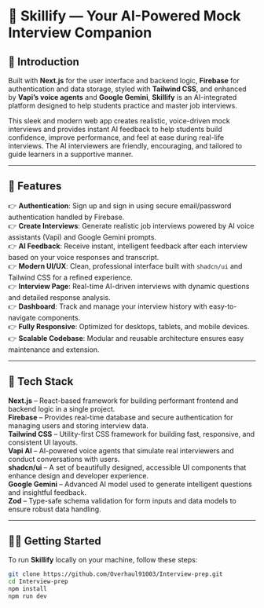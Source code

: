# 🚀 Skillify — Your AI-Powered Mock Interview Companion

## 🧠 Introduction

Built with **Next.js** for the user interface and backend logic, **Firebase** for authentication and data storage, styled with **Tailwind CSS**, and enhanced by **Vapi’s voice agents** and **Google Gemini**, **Skillify** is an AI-integrated platform designed to help students practice and master job interviews.  

This sleek and modern web app creates realistic, voice-driven mock interviews and provides instant AI feedback to help students build confidence, improve performance, and feel at ease during real-life interviews. The AI interviewers are friendly, encouraging, and tailored to guide learners in a supportive manner.

---

## 🔋 Features

👉 **Authentication**: Sign up and sign in using secure email/password authentication handled by Firebase.  
👉 **Create Interviews**: Generate realistic job interviews powered by AI voice assistants (Vapi) and Google Gemini prompts.  
👉 **AI Feedback**: Receive instant, intelligent feedback after each interview based on your voice responses and transcript.  
👉 **Modern UI/UX**: Clean, professional interface built with `shadcn/ui` and Tailwind CSS for a refined experience.  
👉 **Interview Page**: Real-time AI-driven interviews with dynamic questions and detailed response analysis.  
👉 **Dashboard**: Track and manage your interview history with easy-to-navigate components.  
👉 **Fully Responsive**: Optimized for desktops, tablets, and mobile devices.  
👉 **Scalable Codebase**: Modular and reusable architecture ensures easy maintenance and extension.  

---

## 🧰 Tech Stack

**Next.js** – React-based framework for building performant frontend and backend logic in a single project.  
**Firebase** – Provides real-time database and secure authentication for managing users and storing interview data.  
**Tailwind CSS** – Utility-first CSS framework for building fast, responsive, and consistent UI layouts.  
**Vapi AI** – AI-powered voice agents that simulate real interviewers and conduct conversations with users.  
**shadcn/ui** – A set of beautifully designed, accessible UI components that enhance design and developer experience.  
**Google Gemini** – Advanced AI model used to generate intelligent questions and insightful feedback.  
**Zod** – Type-safe schema validation for form inputs and data models to ensure robust data handling.

---

## 🧑‍💻 Getting Started

To run **Skillify** locally on your machine, follow these steps:

```bash
git clone https://github.com/Overhaul91003/Interview-prep.git
cd Interview-prep
npm install
npm run dev


